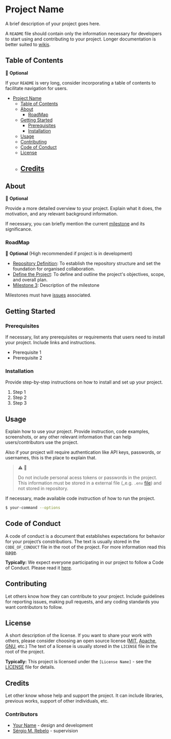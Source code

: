 # Project Name

A brief description of your project goes here.

A `README` file should contain only the information necessary for developers to start using and contributing to your project. Longer documentation is better suited to [wikis](https://github.com/sergiomrebelo/ldc-repository-example/wiki).

## Table of Contents

🤔 **Optional**

If your `README` is very long, consider incorporating a table of contents to facilitate navigation for users.

- [Project Name](#project-name)
    - [Table of Contents](#table-of-contents)
    - [About](#about)
      - [RoadMap](#roadmap)
    - [Getting Started](#getting-started)
        - [Prerequisites](#prerequisites)
        - [Installation](#installation)
    - [Usage](#usage)
    - [Contributing](#contributing)
    - [Code of Conduct](#code-of-conduct)
    - [License](#license)
    - [Credits](#credits)
      - 

## About

🤔 **Optional**

Provide a more detailed overview to your project. Explain what it does, the motivation, and any relevant background information. 

If necessary, you can briefly mention the current [milestone](https://github.com/sergiomrebelo/ldc-repository-example/milestones) and its significance.


### RoadMap

🤔 **Optional** (High recommended if project is in development)

- [Repository Definition](https://github.com/sergiomrebelo/ldc-repository-example/milestone/1): To establish the repository structure and set the foundation for organised collaboration.
- [Define the Project](https://github.com/sergiomrebelo/ldc-repository-example/milestone/2): To define and outline the project's objectives, scope, and overall plan.
- [Milestone 3](): Description of the milestone

Milestones must have [issues](https://github.com/sergiomrebelo/ldc-repository-example/issues) associated.


## Getting Started

### Prerequisites

If necessary, list any prerequisites or requirements that users need to install your project. Include links and instructions.

- Prerequisite 1
- Prerequisite 2

### Installation

Provide step-by-step instructions on how to install and set up your project.

1. Step 1
2. Step 2
3. Step 3

## Usage

Explain how to use your project. Provide instruction, code examples, screenshots, or any other relevant information that can help users/contributors use the project.

Also if your project will require authentication like API keys, passwords, or usernames, this is the place to explain that.

> ⚠️ 🔑
> 
> Do not include personal acess tokens or passwords in the project. This information must be stored in a external file (_e.g. `.env` [file](https://en.wikipedia.org/wiki/Environment_variable)) and not stored in repository.

If necessary, made available code instruction of how to run the project.
```bash
$ your-command --options
```

## Code of Conduct
A code of conduct is a document that establishes expectations for behavior for your project’s constributiors. The text is usually stored in the `CODE_OF_CONDUCT` file in the root of the project. For more information read this [page](https://docs.github.com/en/communities/setting-up-your-project-for-healthy-contributions/adding-a-code-of-conduct-to-your-project).

**Typically:** We expect everyone participating in our project to follow a Code of Conduct. Please read it [here](CODE_OF_CONDUCT.md).


## Contributing
Let others know how they can contribute to your project. Include guidelines for reporting issues, making pull requests, and any coding standards you want contributors to follow.

## License
A short description of the license. If you want to share your work with others, please consider choosing an open source license ([MIT](https://opensource.org/license/mit/), [Apache](https://www.apache.org/licenses/LICENSE-2.0), [GNU](https://www.gnu.org/licenses/gpl-3.0.html), etc.)
The text of a license is usually stored in the `LICENSE` file in the root of the project.

**Typically:** This project is licensed under the `[License Name]` - see the [LICENSE](LICENSE) file for details.

## Credits
Let other know whose help and support the project. It can include libraries, previous works, support of other individuals, etc.

### Contributors

- [Your Name](https://github.com/yourname) - design and development
- [Sérgio M. Rebelo](https://github.com/sergiomrebelo) - supervision

